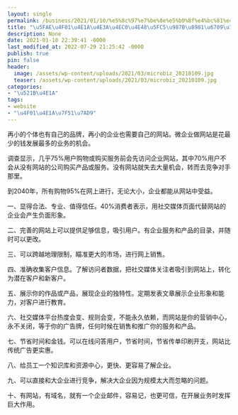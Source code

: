 ```yaml
---
layout: single
permalink: /business/2021/01/10/%e5%8c%97%e7%be%8e%e5%b0%8f%e4%bc%81%e4%b8%9a%e4%b8%ba%e4%bb%80%e4%b9%88%e5%bf%85%e9%a1%bb%e8%a6%81%e6%9c%89%e7%bd%91%e7%ab%99%ef%bc%9f/
title: "\u5FAE\u4F01\u4E1A\u4E3A\u4EC0\u4E48\u5FC5\u987B\u8981\u6709\u7F51\u7AD9\uFF1F"
description: None
date: 2021-01-10 22:39:41 -0000
last_modified_at: 2022-07-29 21:25:42 -0000
publish: true
pin: false
header:
  image: /assets/wp-content/uploads/2021/03/microbiz_20210109.jpg
  teaser: /assets/wp-content/uploads/2021/03/microbiz_20210109.jpg
categories:
- "\u521B\u4E1A"
tags:
- website
- "\u4F01\u4E1A\u7F51\u7AD9"
---
```

再小的个体也有自己的品牌，再小的企业也需要自己的网站。微企业做网站是花最少的钱发展最多的业务的机会。

调查显示，几乎75%用户购物或购买服务前会先访问企业网站，其中70%用户不会从没有网站的公司购买产品或服务。没有网站就失去大量机会，转而去竞争对手那里。

到2040年，所有购物95%在网上进行，无论大小，企业都能从网站中受益。

一、显得合法、专业、值得信任。40%消费者表示，用社交媒体页面代替网站的企业会产生负面形象。

二、完善的网站上可以提供足够信息，吸引用户。有企业服务和产品的目录，并随时可以更改。

三、可以跨越地理限制，瞄准更大的市场，进行网上销售。

四、准确收集客户信息。了解访问者数据，把社交媒体关注者吸引到网站上，转化为潜在客户和新客户。

五、展示你的作品或产品，展现企业的独特性。定期发表文章展示企业形象和能力，对客户进行教育。

六、社交媒体平台热度会变、规则会变，不能永久依赖，而网站是你的营销中心，永不关闭，等于你的广告牌，任何时候在销售和推广你的服务和产品。

七、节省时间和金钱。可以在线问答用户，节省时间，节省传单印刷开支，网站比传统广告更实惠。

八、给员工一个知识库和资源中心，更快、更容易了解企业。

九、可以直接和大企业进行竞争，解决大企业因为规模太大而忽略的问题。

十、有网站，有域名，就有一个企业邮件，容易记，也更可信，在开展业务时发挥巨大作用。
